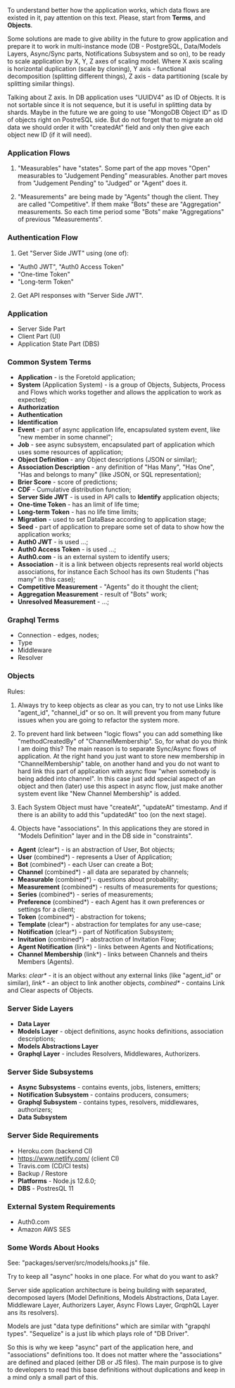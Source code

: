 To understand better how the application works, which data flows are existed in
it, pay attention on this text. Please, start from **Terms**, 
and **Objects**.

Some solutions are made to give ability in the future to grow application and
prepare it to work in multi-instance mode (DB - PostgreSQL, Data/Models Layers,
Async/Sync parts, Notifications Subsystem and so on), to be ready to scale application
by X, Y, Z axes of scaling model. Where X axis scaling is horizontal duplication 
(scale by cloning), Y axis - functional decomposition (splitting different things),
Z axis - data partitioning (scale by splitting similar things).

Talking about Z axis. In DB application uses "UUIDV4" as ID of Objects. It is not
sortable since it is not sequence, but it is useful in splitting data by 
shards. Maybe in the future we are going to use "MongoDB Object ID" as ID of objects
right on PostreSQL side. But do not forget that to migrate an old data we should
order it with "createdAt" field and only then give each object new ID (if it will
need).

### Application Flows
1. "Measurables" have "states". Some part of the app moves "Open" measurables
to "Judgement Pending" measurables. Another part moves from "Judgement Pending"
to "Judged" or "Agent" does it. 

2. "Measurements" are being made by "Agents" though the client. They are called
"Competitive". If them make "Bots" these are "Aggregation" measurements. So each
time period some "Bots" make "Aggregations" of previous "Measurements".

### Authentication Flow
1. Get "Server Side JWT" using (one of):
- "Auth0 JWT", "Auth0 Access Token"
- "One-time Token"
- "Long-term Token"
2. Get API responses with "Server Side JWT".

### Application
- Server Side Part
- Client Part (UI)
- Application State Part (DBS)

### Common System Terms
- **Application** - is the Foretold application;
- **System** (Application System) - is a group of Objects, Subjects, Process 
and Flows which works together and allows the application to work as expected;
- **Authorization**
- **Authentication**
- **Identification**
- **Event** - part of async application life, encapsulated system event, like 
"new member in some channel";
- **Job** - see async subsystem, encapsulated part of application which uses
some resources of application;
- **Object Definition** - any Object descriptions (JSON or similar);
- **Association Description** - any definition of "Has Many", "Has One", "Has and
belongs to many" (like JSON, or SQL representation);
- **Brier Score** - score of predictions;
- **CDF** - Cumulative distribution function;
- **Server Side JWT** - is used in API calls to **Identify** application objects;
- **One-time Token** - has an limit of life time;
- **Long-term Token** - has no life time limits;
- **Migration** - used to set DataBase according to application stage;
- **Seed** - part of application to prepare some set of data to show how
the application works;
- **Auth0 JWT** - is used ...;
- **Auth0 Access Token** - is used ...;
- **Auth0.com** - is an external system to identify users; 
- **Association** - it is a link between objects represents real world objects
associations, for instance Each School has its own Students ("has many" in 
this case);
- **Competitive Measurement** - "Agents" do it thought the client;
- **Aggregation Measurement** - result of "Bots" work;
- **Unresolved Measurement** - ...;

### Graphql Terms
- Connection - edges, nodes;
- Type
- Middleware
- Resolver

### Objects

Rules:

1. Always try to keep objects as clear as you can, try to not use Links
like "agent_id", "channel_id" or so on. It will prevent you from many
future issues when you are going to refactor the system more.

2. To prevent hard link between "logic flows" you can add something
like "methodCreatedBy" of "ChannelMembership". So, for what do
you think I am doing this? The main reason is to separate Sync/Async flows
of application. At the right hand you just want to store new membership
in "ChannelMembership" table, on another hand and you do not want to hard link this 
part of application with async flow "when somebody is being added into channel".
In this case just add special aspect of an object and then (later) use this
aspect in async flow, just make another system event like "New Channel 
Membership" is added. 

3. Each System Object must have "createAt", "updateAt" timestamp. And if there is 
 an ability to add this "updatedAt" too (on the next stage).
 
4. Objects have "associations". In this applications they are stored in 
"Models Definition" layer and in the DB side in "constraints". 

- **Agent** (clear*) - is an abstraction of User, Bot objects;
- **User** (combined*) - represents a User of Application;
- **Bot** (combined*) - each User can create a Bot;
- **Channel** (combined*) - all data are separated by channels;
- **Measurable** (combined*) - questions about probability;
- **Measurement** (combined*) - results of measurements for questions;
- **Series** (combined*) - series of measurements;
- **Preference** (combined*) - each Agent has it own preferences 
or settings for a client;
- **Token** (combined*) - abstraction for tokens;
- **Template** (clear*) - abstraction for templates for any use-case;
- **Notification** (clear*) - part of Notification Subsystem;
- **Invitation** (combined*) - abstraction of Invitation Flow;
- **Agent Notification** (link*) - links between Agents and Notifications;
- **Channel Membership** (link*) - links between Channels 
and theirs Members (Agents).

Marks: 
_clear*_ - it is an object without any external links (like  "agent_id" or 
similar),
_link*_ - an object to link another objects, 
_combined*_ - contains Link and Clear aspects of Objects.

### Server Side Layers
- **Data Layer**
- **Models Layer** - object definitions, async hooks definitions, association 
descriptions;
- **Models Abstractions Layer**
- **Graphql Layer** - includes Resolvers, Middlewares, Authorizers.

### Server Side Subsystems
- **Async Subsystems** - contains events, jobs, listeners, emitters;
- **Notification Subsystem** - contains producers, consumers;
- **Graphql Subsystem** - contains types, resolvers, middlewares, authorizers;
- **Data Subsystem**

### Server Side Requirements
- Heroku.com (backend CI)
- https://www.netlify.com/ (client CI)
- Travis.com (CD/CI tests)
- Backup / Restore
- **Platforms** - Node.js 12.6.0;
- **DBS** - PostresQL 11

### External System Requirements
- Auth0.com
- Amazon AWS SES

### Some Words About Hooks

See: "packages/server/src/models/hooks.js" file.

Try to keep all "async" hooks in one place.
For what do you want to ask?

Server side application architecture is being building with separated,
decomposed layers (Model Definitions, Models Abstractions, Data Layer.
Middleware Layer, Authorizers Layer, Async Flows Layer, GrqphQL
Layer ans its resolvers).

Models are just "data type definitions" which are similar with "grapqhl
types". "Sequelize" is a just lib which plays role of "DB Driver".

So this is why we keep "async" part of the application here, and
"associations" definitions too. It does not matter where the "associations"
are defined and placed (either DB or JS files). The main purpose
is to give to developers to read this base definitions without
duplications and keep in a mind only a small part of this.

